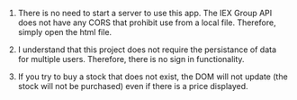 1. There is no need to start a server to use this app. The IEX Group API does not have any CORS that prohibit use from a local file. Therefore, simply open the html file.

2. I understand that this project does not require the persistance of data for multiple users. Therefore, there is no sign in functionality. 

3. If you try to buy a stock that does not exist, the DOM will not update (the stock will not be purchased) even if there is a price displayed.
